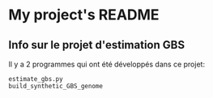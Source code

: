 # My project's README


## Info sur le projet d'estimation GBS ##

Il y a 2 programmes qui ont été développés dans ce projet:

```
estimate_gbs.py
build_synthetic_GBS_genome
````
